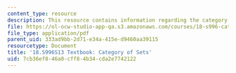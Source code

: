 ```yaml
---
content_type: resource
description: This resource contains information regarding the category of sets.
file: https://ol-ocw-studio-app-qa.s3.amazonaws.com/courses/18-s996-category-theory-for-scientists-spring-2013/7cb36ef846a0cff84b34cda2e7742122_MIT18_S996S13_chapter2.pdf
file_type: application/pdf
parent_uid: 333ad9bb-2d71-e34a-415e-d9460aa39115
resourcetype: Document
title: '18.S996S13 Textbook: Category of Sets'
uid: 7cb36ef8-46a0-cff8-4b34-cda2e7742122
---
```

